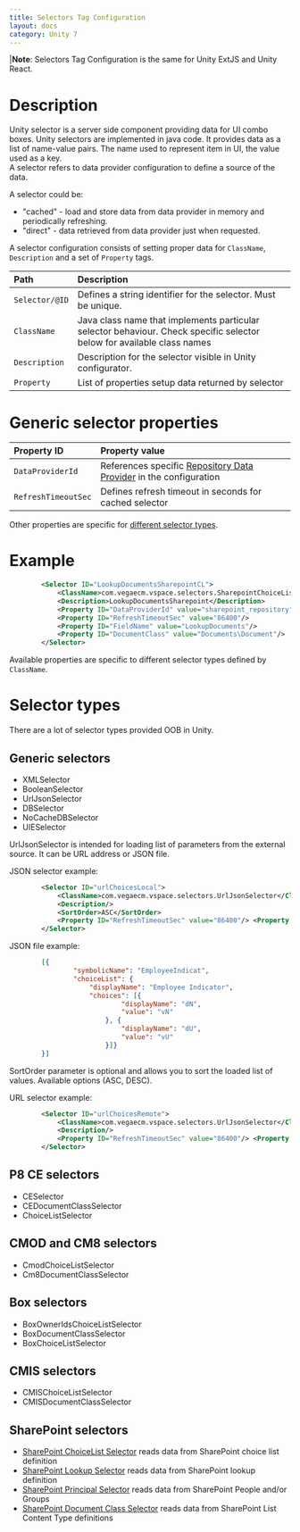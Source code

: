```yaml
---
title: Selectors Tag Configuration
layout: docs
category: Unity 7
---
```

|**Note**: Selectors Tag Configuration is the same for Unity ExtJS and Unity React.

# Description
Unity selector is a server side component providing data for UI combo boxes. Unity selectors are implemented in java code.
It provides data as a list of name-value pairs. The name used to represent item in UI, the value used as a key.   
A selector refers to data provider configuration to define a source of the data.

A selector could be:

 - "cached" - load and store data from data provider in memory and periodically refreshing.
 - "direct" - data retrieved from data provider just when requested.   

A selector configuration consists of setting proper data for `ClassName`, `Description` and a set of `Property` tags.
 
| Path          | Description                                 |
|:--------------|:--------------------------------------------|
| `Selector/@ID`   | Defines a string identifier for the selector. Must be unique. |
| `ClassName`      | Java class name that implements particular selector behaviour. Check specific selector below for available class names|  
| `Description`    | Description for the selector visible in Unity configurator. |
| `Property` | List of properties setup data returned by selector   

# Generic selector properties

| Property ID | Property value                  |
|:------------|:--------------------------------|
|`DataProviderId`| References specific [Repository Data Provider](../repository-data-providers.md) in the configuration|
|`RefreshTimeoutSec`| Defines refresh timeout in seconds for cached selector |


Other properties are specific for [different selector types](#selector-types). 

# Example

```xml
        <Selector ID="LookupDocumentsSharepointCL">
            <ClassName>com.vegaecm.vspace.selectors.SharepointChoiceListSelector</ClassName>
            <Description>LookupDocumentsSharepoint</Description>
            <Property ID="DataProviderId" value="sharepoint_repository"/>
            <Property ID="RefreshTimeoutSec" value="86400"/>
            <Property ID="FieldName" value="LookupDocuments"/>
            <Property ID="DocumentClass" value="Documents\Document"/>
        </Selector>
```
Available properties are specific to different selector types defined by `ClassName`.
    
# Selector types  

There are a lot of selector types provided OOB in Unity.  

## Generic selectors
    
- XMLSelector 
- BooleanSelector
- UrlJsonSelector
- DBSelector
- NoCacheDBSelector
- UIESelector

UrlJsonSelector is intended for loading list of parameters from the external source. It can be URL address or JSON file.

JSON selector example:
```xml
        <Selector ID="urlChoicesLocal"> 
            <ClassName>com.vegaecm.vspace.selectors.UrlJsonSelector</ClassName> 
            <Description/> 
            <SortOrder>ASC</SortOrder>
            <Property ID="RefreshTimeoutSec" value="86400"/> <Property ID="Url" value="file:///D:/Claims_PropertyData.json"/> 
        </Selector>
```
JSON file example:
```json
        [{
                "symbolicName": "EmployeeIndicat",
                "choiceList": {
                    "displayName": "Employee Indicator",
                    "choices": [{
                            "displayName": "dN",
                            "value": "vN"
                        }, {
                            "displayName": "dU",
                            "value": "vU"
                        }]}
        }]  
```
SortOrder parameter is optional and allows you to sort the loaded list of values.
Available options (ASC, DESC).

URL selector example:
```xml
        <Selector ID="urlChoicesRemote"> 
            <ClassName>com.vegaecm.vspace.selectors.UrlJsonSelector</ClassName> 
            <Description/> 
            <Property ID="RefreshTimeoutSec" value="86400"/> <Property ID="Url" value="http://localhost:9080/vu/static/Claims_PropertyData.json"/> 
        </Selector>
```

## P8 CE selectors

- CESelector 
- CEDocumentClassSelector 
- ChoiceListSelector 

## CMOD and CM8 selectors

- CmodChoiceListSelector 
- Cm8DocumentClassSelector

## Box selectors

- BoxOwnerIdsChoiceListSelector 
- BoxDocumentClassSelector 
- BoxChoiceListSelector 

## CMIS selectors

- CMISChoiceListSelector 
- CMISDocumentClassSelector 
 
## SharePoint selectors 
- [SharePoint ChoiceList Selector](selectors-tag/sharepoint-selectors.md#sharepoint-choice-list-selector) reads data from SharePoint choice list definition 
- [SharePoint Lookup Selector](selectors-tag/sharepoint-selectors.md#sharepoint-lookup-selector) reads data from SharePoint lookup definition
- [SharePoint Principal Selector](selectors-tag/sharepoint-selectors.md#sharepoint-principal-selector) reads data from SharePoint People and/or Groups
- [SharePoint Document Class Selector](selectors-tag/sharepoint-selectors.md#sharepoint-document-class-selector) reads data from SharePoint List Content Type definitions 


